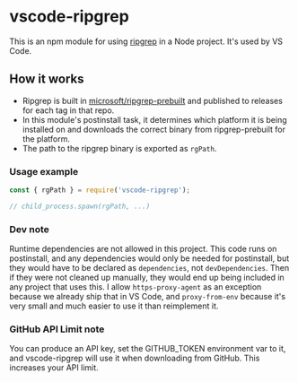 # vscode-ripgrep

This is an npm module for using [ripgrep](https://github.com/BurntSushi/ripgrep) in a Node project. It's used by VS Code.

## How it works

- Ripgrep is built in [microsoft/ripgrep-prebuilt](https://github.com/microsoft/ripgrep-prebuilt) and published to releases for each tag in that repo.
- In this module's postinstall task, it determines which platform it is being installed on and downloads the correct binary from ripgrep-prebuilt for the platform.
- The path to the ripgrep binary is exported as `rgPath`.

### Usage example

```js
const { rgPath } = require('vscode-ripgrep');

// child_process.spawn(rgPath, ...)
```

### Dev note

Runtime dependencies are not allowed in this project. This code runs on postinstall, and any dependencies would only be needed for postinstall, but they would have to be declared as `dependencies`, not `devDependencies`. Then if they were not cleaned up manually, they would end up being included in any project that uses this. I allow `https-proxy-agent` as an exception because we already ship that in VS Code, and `proxy-from-env` because it's very small and much easier to use it than reimplement it.

### GitHub API Limit note

You can produce an API key, set the GITHUB_TOKEN environment var to it, and vscode-ripgrep will use it when downloading from GitHub. This increases your API limit.
